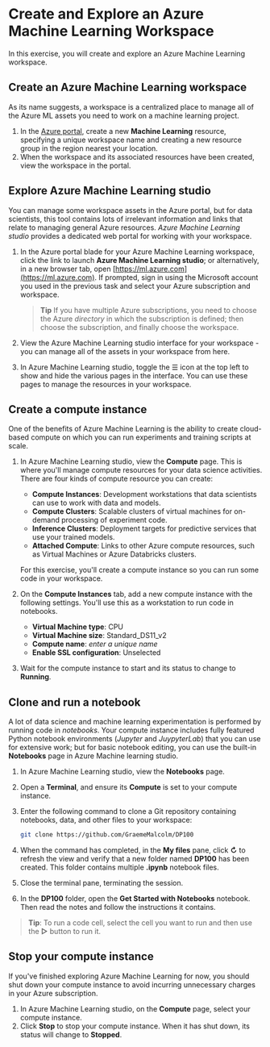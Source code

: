 # Create and Explore an Azure Machine Learning Workspace

In this exercise, you will create and explore an Azure Machine Learning workspace.

## Create an Azure Machine Learning workspace

As its name suggests, a workspace is a centralized place to manage all of the Azure ML assets you need to work on a machine learning project.

1. In the [Azure portal](https://portal.azure.com), create a new **Machine Learning** resource, specifying a unique workspace name and creating a new resource group in the region nearest your location.
2. When the workspace and its associated resources have been created, view the workspace in the portal.

## Explore Azure Machine Learning studio

You can manage some workspace assets in the Azure portal, but for data scientists, this tool contains lots of irrelevant information and links that relate to managing general Azure resources. *Azure Machine Learning studio* provides a dedicated web portal for working with your workspace.

1. In the Azure portal blade for your Azure Machine Learning workspace, click the link to launch **Azure Machine Learning studio**; or alternatively, in a new browser tab, open [https://ml.azure.com](https://ml.azure.com). If prompted, sign in using the Microsoft account you used in the previous task and select your Azure subscription and workspace.

    > **Tip** If you have multiple Azure subscriptions, you need to choose the Azure *directory* in which the subscription is defined; then choose the subscription, and finally choose the workspace.

2. View the Azure Machine Learning studio interface for your workspace - you can manage all of the assets in your workspace from here.
3. In Azure Machine Learning studio, toggle the &#9776; icon at the top left to show and hide the various pages in the interface. You can use these pages to manage the resources in your workspace.

## Create a compute instance

One of the benefits of Azure Machine Learning is the ability to create cloud-based compute on which you can run experiments and training scripts at scale.

1. In Azure Machine Learning studio, view the **Compute** page. This is where you'll manage compute resources for your data science activities. There are four kinds of compute resource you can create:
    - **Compute Instances**: Development workstations that data scientists can use to work with data and models.
    - **Compute Clusters**: Scalable clusters of virtual machines for on-demand processing of experiment code.
    - **Inference Clusters**: Deployment targets for predictive services that use your trained models.
    - **Attached Compute**: Links to other Azure compute resources, such as Virtual Machines or Azure Databricks clusters.

    For this exercise, you'll create a compute instance so you can run some code in your workspace.

2. On the **Compute Instances** tab, add a new compute instance with the following settings. You'll use this as a workstation to run code in notebooks.
    - **Virtual Machine type**: CPU
    - **Virtual Machine size**: Standard_DS11_v2
    - **Compute name**: *enter a unique name*
    - **Enable SSL configuration**: Unselected
3. Wait for the compute instance to start and its status to change to **Running**.

## Clone and run a notebook

A lot of data science and machine learning experimentation is performed by running code in *notebooks*. Your compute instance includes fully featured Python notebook environments (*Jupyter* and *JuypyterLab*) that you can use for extensive work; but for basic notebook editing, you can use the built-in **Notebooks** page in Azure Machine learning studio.
<!-- Wait for Terminal to go public preview mid-November -->
1. In Azure Machine Learning studio, view the **Notebooks** page.
2. Open a **Terminal**, and ensure its **Compute** is set to your compute instance.
3. Enter the following command to clone a Git repository containing notebooks, data, and other files to your workspace:
    <!-- Update to MicrosoftDocs repo for release -->
    ```bash
    git clone https://github.com/GraemeMalcolm/DP100
    ```

4. When the command has completed, in the **My files** pane, click **&#8635;** to refresh the view and verify that a new folder named **DP100** has been created. This folder contains multiple **.ipynb** notebook files.
5. Close the terminal pane, terminating the session.
6. In the **DP100** folder, open the **Get Started with Notebooks** notebook. Then read the notes and follow the instructions it contains.

> **Tip**: To run a code cell, select the cell you want to run and then use the **&#9655;** button to run it.

## Stop your compute instance

If you've finished exploring Azure Machine Learning for now, you should shut down your compute instance to avoid incurring unnecessary charges in your Azure subscription.

1. In Azure Machine Learning studio, on the **Compute** page, select your compute instance.
2. Click **Stop** to stop your compute instance. When it has shut down, its status will change to **Stopped**.
